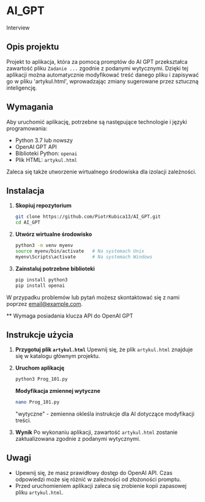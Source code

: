 # AI_GPT
Interview

## Opis projektu

Projekt to aplikacja, która za pomocą promptów do AI GPT przekształca zawartość pliku `Zadanie ...` zgodnie z podanymi wytycznymi. Dzięki tej aplikacji można automatycznie modyfikować treść danego pliku i zapisywać go w pliku 'artykul.html', wprowadzając zmiany sugerowane przez sztuczną inteligencję.

## Wymagania

Aby uruchomić aplikację, potrzebne są następujące technologie i języki programowania:

- Python 3.7 lub nowszy
- OpenAI GPT API
- Biblioteki Python: `openai`
- Plik HTML: `artykul.html`

Zaleca się także utworzenie wirtualnego środowiska dla izolacji zależności.

## Instalacja

1. **Skopiuj repozytorium**
   ```bash
   git clone https://github.com/PiotrKubica13/AI_GPT.git
   cd AI_GPT
   ```

2. **Utwórz wirtualne środowisko**
   ```bash
   python3 -m venv myenv
   source myenv/bin/activate   # Na systemach Unix
   myenv\Scripts\activate      # Na systemach Windows
   ```

3. **Zainstaluj potrzebne biblioteki**
   ```bash
   pip install python3
   pip install openai

W przypadku problemów lub pytań możesz skontaktować się z nami poprzez [email@example.com](mailto:email@example.com).



**   Wymaga posiadania klucza API do OpenAI GPT


## Instrukcje użycia

1. **Przygotuj plik `artykul.html`**
   Upewnij się, że plik `artykul.html` znajduje się w katalogu głównym projektu.

2. **Uruchom aplikację**
   ```bash
   python3 Prog_101.py
   ```
   **Modyfikacja zmiennej wytyczne**
   ```bash
   nano Prog_101.py
   ```
   "wytyczne" - zemienna okleśla instrukcje dla AI dotyczące modyfikacji treści.

3. **Wynik**
   Po wykonaniu aplikacji, zawartość `artykul.html` zostanie zaktualizowana zgodnie z podanymi wytycznymi.


## Uwagi

- Upewnij się, że masz prawidłowy dostęp do OpenAI API. Czas odpowiedzi może się różnić w zależności od złożoności promptu.
- Przed uruchomieniem aplikacji zaleca się zrobienie kopii zapasowej pliku `artykul.html`.
